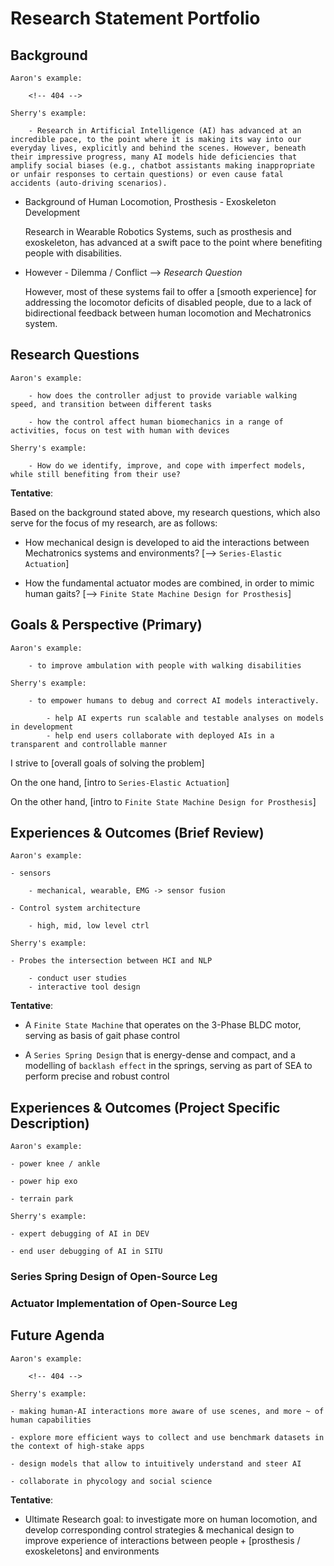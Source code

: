 # Research Statement Portfolio

## Background

```
Aaron's example: 

    <!-- 404 -->

```

```
Sherry's example: 

    - Research in Artificial Intelligence (AI) has advanced at an incredible pace, to the point where it is making its way into our everyday lives, explicitly and behind the scenes. However, beneath their impressive progress, many AI models hide deficiencies that amplify social biases (e.g., chatbot assistants making inappropriate or unfair responses to certain questions) or even cause fatal accidents (auto-driving scenarios).

```


<!-- 
    [Prosthesis / Exoskeleton < -- > Human Locomotion, how they are benefit to each other]
 -->
- Background of Human Locomotion, Prosthesis - Exoskeleton Development

    Research in Wearable Robotics Systems, such as prosthesis and exoskeleton, has advanced at a swift pace to the point where benefiting people with disabilities. 


- However - Dilemma / Conflict --> *Research Question*

    However, most of these systems fail to offer a \[smooth experience\] for addressing the locomotor deficits of disabled people, due to a lack of bidirectional feedback between human locomotion and Mechatronics system. 


## Research Questions

```
Aaron's example: 

    - how does the controller adjust to provide variable walking speed, and transition between different tasks

    - how the control affect human biomechanics in a range of activities, focus on test with human with devices
```

```
Sherry's example: 

    - How do we identify, improve, and cope with imperfect models, while still benefiting from their use?
```

**Tentative**:

Based on the background stated above, my research questions, which also serve for the focus of my research, are as follows:

- How mechanical design is developed to aid the interactions between Mechatronics systems and environments? [--> `Series-Elastic Actuation`]

- How the fundamental actuator modes are combined, in order to mimic human gaits? [--> `Finite State Machine Design for Prosthesis`]


## Goals & Perspective (Primary) 

```
Aaron's example: 

    - to improve ambulation with people with walking disabilities
```

```
Sherry's example: 

    - to empower humans to debug and correct AI models interactively. 
    
        - help AI experts run scalable and testable analyses on models in development
        - help end users collaborate with deployed AIs in a transparent and controllable manner
```
<!-- 
**Tentative**: 

- to improve experience of interaction between prostheses / exoskeletons and people with walking disabilities
    
    *General description of what I did should go here*

    - develop control strategies that mimics dynamic behavior of human limbs

    - develop elastic elements design to improve robustness of the control system -->

I strive to [overall goals of solving the problem]

On the one hand, [intro to `Series-Elastic Actuation`]

On the other hand, [intro to `Finite State Machine Design for Prosthesis`]



## Experiences & Outcomes (Brief Review)

```
Aaron's example: 

- sensors 

    - mechanical, wearable, EMG -> sensor fusion

- Control system architecture

    - high, mid, low level ctrl

```

```
Sherry's example: 

- Probes the intersection between HCI and NLP
    
    - conduct user studies 
    - interactive tool design

```

**Tentative**: 

- A `Finite State Machine` that operates on the 3-Phase BLDC motor, serving as basis of gait phase control

- A `Series Spring Design` that is energy-dense and compact, and a modelling of `backlash effect` in the springs, serving as part of SEA to perform precise and robust control



## Experiences & Outcomes (Project Specific Description)

```
Aaron's example: 

- power knee / ankle

- power hip exo

- terrain park

```

```
Sherry's example: 

- expert debugging of AI in DEV

- end user debugging of AI in SITU

```

<!-- **Tentative**: 

- Implementation and application of `Voltage Mode`, `Current Mode`, `Position Mode`, and `Impedance Mode` to form a basis of `Finite State Machine`. 

    ==Finite State Machine Graph goes here==

- Torsional spring with different stiffness and identical outer + contact radius, assembly parts design, and modelling of `backlash effect`. 

    ==Series Spring Design CAD goes here==

    ==Backlash Model FBD and T-theta diagram goes here== -->

### Series Spring Design of Open-Source Leg



### Actuator Implementation of Open-Source Leg




## Future Agenda

```
Aaron's example: 

    <!-- 404 -->

```

```
Sherry's example: 

- making human-AI interactions more aware of use scenes, and more ~ of human capabilities 

- explore more efficient ways to collect and use benchmark datasets in the context of high-stake apps

- design models that allow to intuitively understand and steer AI

- collaborate in phycology and social science
```

**Tentative**: 

- Ultimate Research goal: to investigate more on human locomotion, and develop corresponding control strategies & mechanical design to improve experience of interactions between people + [prosthesis / exoskeletons] and environments

